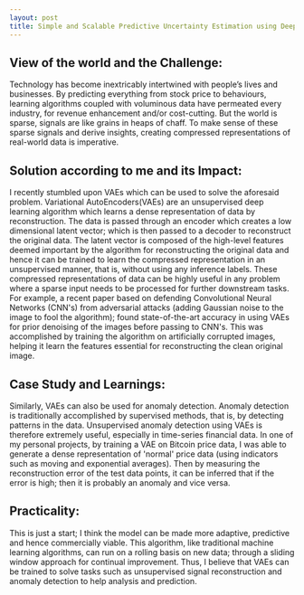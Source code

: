 ```yaml
---
layout: post
title: Simple and Scalable Predictive Uncertainty Estimation using Deep Ensembles
---
```

 
## View of the world and the Challenge:
Technology has become inextricably intertwined with people’s lives and businesses. 
By predicting everything from stock price to behaviours, learning algorithms coupled with voluminous data have permeated every industry, for revenue enhancement and/or cost-cutting.
But the world is sparse, signals are like grains in heaps of chaff. 
To make sense of these sparse signals and derive insights, creating compressed representations of real-world data is imperative.

## Solution according to me and its Impact:
I recently stumbled upon VAEs which can be used to solve the aforesaid problem. 
Variational AutoEncoders(VAEs) are an unsupervised deep learning algorithm which learns a dense representation of data by reconstruction. The data is passed through an encoder which creates a low dimensional latent vector; which is then passed to a decoder to reconstruct the original data. The latent vector is composed of the high-level features deemed important by the algorithm for reconstructing the original data and hence it can be trained to learn the compressed representation in an unsupervised manner, that is, without using any inference labels.
These compressed representations of data can be highly useful in any problem where a sparse input needs to be processed for further downstream tasks. For example, a recent paper based on defending Convolutional Neural Networks (CNN's) from adversarial attacks (adding Gaussian noise to the image to fool the algorithm); found state-of-the-art accuracy in using VAEs for prior denoising of the images before passing to CNN's. This was accomplished by training the algorithm on artificially corrupted images, helping it learn the features essential for reconstructing the clean original image.

## Case Study and Learnings:
Similarly, VAEs can also be used for anomaly detection. Anomaly detection is traditionally accomplished by supervised methods, that is, by detecting patterns in the data. 
Unsupervised anomaly detection using VAEs is therefore extremely useful, especially in time-series financial data. 
In one of my personal projects, by training a VAE on Bitcoin price data, I was able to generate a dense representation of 'normal' price data (using indicators such as moving and exponential averages). Then by measuring the reconstruction error of the test data points, it can be inferred that if the error is high; then it is probably an anomaly and vice versa.
 
## Practicality:
This is just a start; I think the model can be made more adaptive, predictive and hence commercially viable. This algorithm, like traditional machine learning algorithms, can run on a rolling basis on new data; through a sliding window approach for continual improvement.
Thus, I believe that VAEs can be trained to solve tasks such as unsupervised signal reconstruction and anomaly detection to help analysis and prediction.
